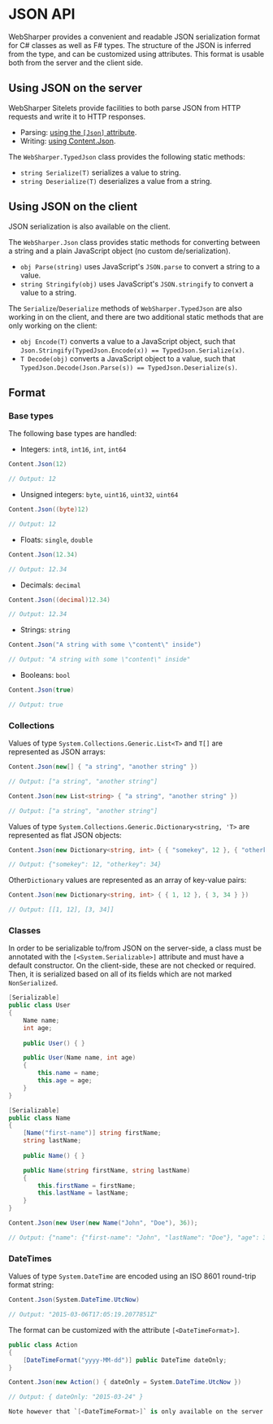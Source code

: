 # JSON API

WebSharper provides a convenient and readable JSON serialization format for C# classes as well as F# types. The structure of the JSON is inferred from the type, and can be customized using attributes. This format is usable both from the server and the client side.

## Using JSON on the server

WebSharper Sitelets provide facilities to both parse JSON from HTTP requests and write it to HTTP responses.

* Parsing: [using the `[Json]` attribute](Sitelets.md#json-request).
* Writing: [using Content.Json](Sitelets.md#json-response).

The `WebSharper.TypedJson` class provides the following static methods:
* `string Serialize(T)` serializes a value to string.
* `string Deserialize(T)` deserializes a value from a string.

## Using JSON on the client

JSON serialization is also available on the client.

The `WebSharper.Json` class provides static methods for converting between a string and a plain JavaScript object (no custom de/serialization).

* `obj Parse(string)` uses JavaScript's `JSON.parse` to convert a string to a value.
* `string Stringify(obj)` uses JavaScript's `JSON.stringify` to convert a value to a string.

The `Serialize`/`Deserialize` methods of `WebSharper.TypedJson` are also working in on the client, 
and there are two additional static methods that are only working on the client:

* `obj Encode(T)` converts a value to a JavaScript object, such that `Json.Stringify(TypedJson.Encode(x)) == TypedJson.Serialize(x)`.
* `T Decode(obj)` converts a JavaScript object to a value, such that `TypedJson.Decode(Json.Parse(s)) == TypedJson.Deserialize(s)`.

## Format

### Base types

The following base types are handled:

* Integers: `int8`, `int16`, `int`, `int64`

```csharp
Content.Json(12)

// Output: 12
```

* Unsigned integers: `byte`, `uint16`, `uint32`, `uint64`

```csharp
Content.Json((byte)12)

// Output: 12
```

* Floats: `single`, `double`

```csharp
Content.Json(12.34)

// Output: 12.34
```

* Decimals: `decimal`

```csharp
Content.Json((decimal)12.34)

// Output: 12.34
```

* Strings: `string`

```csharp
Content.Json("A string with some \"content\" inside")

// Output: "A string with some \"content\" inside"
```

* Booleans: `bool`

```csharp
Content.Json(true)

// Output: true
```

### Collections

Values of type `System.Collections.Generic.List<T>` and `T[]` are represented as JSON arrays:

```csharp
Content.Json(new[] { "a string", "another string" })

// Output: ["a string", "another string"]

Content.Json(new List<string> { "a string", "another string" })

// Output: ["a string", "another string"]
```

Values of type `System.Collections.Generic.Dictionary<string, 'T>` are represented as flat JSON objects:

```csharp
Content.Json(new Dictionary<string, int> { { "somekey", 12 }, { "otherkey", 34 } })

// Output: {"somekey": 12, "otherkey": 34}
```

Other`Dictionary` values are represented as an array of key-value pairs:

```csharp
Content.Json(new Dictionary<string, int> { { 1, 12 }, { 3, 34 } })

// Output: [[1, 12], [3, 34]]
```

### Classes

In order to be serializable to/from JSON on the server-side, a class must be annotated with the `[<System.Serializable>]` attribute and must have a default constructor.
On the client-side, these are not checked or required.
Then, it is serialized based on all of its fields which are not marked `NonSerialized`.

```csharp
[Serializable]
public class User
{
    Name name;
    int age;
    
    public User() { }

    public User(Name name, int age)
    {
        this.name = name;
        this.age = age;
    }
}

[Serializable]
public class Name
{
    [Name("first-name")] string firstName;
    string lastName;
    
    public Name() { }

    public Name(string firstName, string lastName)
    {
        this.firstName = firstName;
        this.lastName = lastName;
    }
}

Content.Json(new User(new Name("John", "Doe"), 36));

// Output: {"name": {"first-name": "John", "lastName": "Doe"}, "age": 36}
```

### DateTimes

Values of type `System.DateTime` are encoded using an ISO 8601 round-trip format string:

```csharp
Content.Json(System.DateTime.UtcNow)

// Output: "2015-03-06T17:05:19.2077851Z"
```

The format can be customized with the attribute `[<DateTimeFormat>]`.

```csharp
public class Action
{
    [DateTimeFormat("yyyy-MM-dd")] public DateTime dateOnly;
}

Content.Json(new Action() { dateOnly = System.DateTime.UtcNow })

// Output: { dateOnly: "2015-03-24" }

Note however that `[<DateTimeFormat>]` is only available on the server side; this attribute is ignored by client-side serialization.
